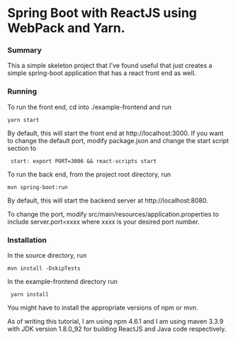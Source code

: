 # Spring Boot with ReactJS using WebPack and Yarn. #

### Summary ###

This a simple skeleton project that I've found useful that just
creates a simple spring-boot application that has a react front end as well.

### Running ###

To run the front end, cd into ./example-frontend and run

```yarn start```

By default, this will start the front end at http://localhost:3000. If you want to
change the default port, modify package.json and change the start script section to

``` start: export PORT=3006 && react-scripts start```

To run the back end, from the project root directory, run

```mvn spring-boot:run```

By default, this will start the backend server at http://localhost:8080.

To change the port, modify src/main/resources/application.properties to include server.port=xxxx where xxxx is your desired port number.

### Installation ###

In the source directory, run

```mvn install -DskipTests```

In the example-frontend directory run

``` yarn install```

You might have to install the appropriate versions of npm or mvn.

As of writing this tutorial, I am using npm 4.6.1 and I am using maven 3.3.9 with JDK version 1.8.0_92 for building
ReactJS and Java code respectively.

